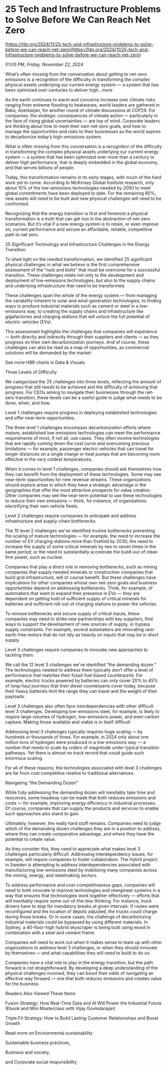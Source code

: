 # 25 Tech and Infrastructure Problems to Solve Before We Can Reach Net Zero

[https://hbr.org/2024/11/25-tech-and-infrastructure-problems-to-solve-before-we-can-reach-net-zero](https://hbr.org/2024/11/25-tech-and-infrastructure-problems-to-solve-before-we-can-reach-net-zero)

*01:05 PM, Friday, November 22, 2024*

What’s often missing from the conversation about getting to net-zero emissions is a recognition of the difficulty in transforming the complex physical assets underlying our current energy system — a system that has been optimized over centuries to deliver high...more

As the earth continues to warm and concerns increase over climate risks ranging from extreme flooding to heatwaves, world leaders are gathered in Baku, Azerbaijan, for another round of climate discussions at COP29. For companies, the strategic consequences of climate action — particularly in the face of rising global uncertainties — are top of mind. Corporate leaders are thinking about how to meet their own net-zero goals, and how to manage the opportunities and risks to their businesses as the world aspires to decarbonize today’s high-emissions system.

What is often missing from this conversation is a recognition of the difficulty in transforming the complex physical assets underlying our current energy system — a system that has been optimized over more than a century to deliver high performance, that is deeply embedded in the global economy, and that serves billions of people.

Today, this transformation remains in its early stages, with much of the hard work yet to come. According to McKinsey Global Institute research, only about 10% of the low-emissions technologies needed by 2050 to meet global commitments have been deployed to date. For the remaining 90%, new assets will need to be built and new physical challenges will need to be confronted.

Recognizing that the energy transition is first and foremost a physical transformation is a truth that can get lost in the abstraction of net-zero scenarios. But it’s vital if a new energy system is to retain, or even improve on, current performance and secure an affordable, reliable, competitive path to net zero.

25 Significant Technology and Infrastructure Challenges in the Energy Transition

To shed light on the needed transformation, we identified 25 significant physical challenges in what we believe is the first comprehensive assessment of the “nuts and bolts” that must be overcome for a successful transition. These challenges relate not only to the development and deployment of low-emissions technologies, but also to the supply chains and underlying infrastructure that need to be transformed.

These challenges span the whole of the energy system — from managing the variability inherent to solar and wind-generation technologies, to finding ways to produce industrial materials such as cement or steel in a low-emissions way, to creating the supply chains and infrastructure like gigafactories and charging stations that will unlock the full potential of electric vehicles (EVs).

This assessment highlights the challenges that companies will experience — both directly and indirectly through their suppliers and clients — as they progress on their own decarbonization journeys. And of course, these challenges can also be read as a map of opportunities, as commercial solutions will be demanded by the market.

See more HBR charts in Data & Visuals

Three Levels of Difficulty

We categorized the 25 challenges into three levels, reflecting the amount of progress that still needs to be achieved and the difficulty of achieving that progress. For CEOs aiming to navigate their businesses through the net-zero transition, these levels can be a useful guide to judge what needs to be done, when, and how.

Level 1 challenges require progress in deploying established technologies and offer near-term opportunities.

The three level 1 challenges encompass decarbonization efforts where mature, established low-emissions technologies can meet the performance requirements of most, if not all, use cases. They often involve technologies that are rapidly coming down the cost curve and overcoming previous limitations — for example, passenger electric vehicles that can travel for longer distances on a single charge or heat pumps that are becoming more effective in the very coldest temperatures.

When it comes to level 1 challenges, companies should ask themselves how they can benefit from the deployment of these technologies. Some may see near-term opportunities for new revenue streams. These organizations should explore areas in which they have a strategic advantage in the geographies that offer the most attractive prospects for value creation. Other companies may see the near-term potential to use these technologies to reduce their own emissions — think, for instance, of organizations electrifying their own vehicle fleets.

Level 2 challenges require companies to anticipate and address infrastructure and supply-chain bottlenecks.

The 10 level 2 challenges we’ve identified involve bottlenecks preventing the scaling of mature technologies — for example, the need to increase the number of EV charging stations more than fivefold by 2030; the need to increase the supply of some critical minerals by two to seven times in the same period; or the need to substantially accelerate the build-out of clean firm power, such as nuclear.

Companies that play a direct role in removing bottlenecks, such as mining companies that supply needed minerals or construction companies that build grid infrastructure, will of course benefit. But these challenges have implications for other companies whose own net-zero goals and business opportunities depend on addressing bottlenecks. Think, for example, of automakers that want to expand their presence in EVs — they are dependent on getting hold of sufficient supply of critical minerals for batteries and sufficient roll-out of charging stations to power the vehicles.

To remove bottlenecks and secure supply of critical inputs, these companies may need to strike new partnerships with key suppliers, find ways to support the development of new sources of supply, or bypass supply constraints. For example, several automakers are innovating rare-earth-free motors that do not rely as heavily on inputs that may be in short supply.

Level 3 challenges require companies to innovate new approaches to tackling them.

We call the 12 level 3 challenges we’ve identified “the demanding dozen.” The technologies needed to address them typically don’t offer a level of performance that matches their fossil-fuel based counterparts. For example, electric trucks powered by batteries can only cover 20% to 45% of long-haul journeys that their diesel counterparts cover today, because their heavy batteries limit the range they can travel and the weight of their payloads.

Level 3 challenges also often face interdependencies with other difficult level 3 challenges. Developing low-emissions steel, for example, is likely to require large volumes of hydrogen, low-emissions power, and even carbon capture. Making those available and viable is in itself difficult.

Addressing level 3 challenges typically requires huge scaling — by hundreds or thousands of times. For example, in 2024 only about one million tons of hydrogen were produced in a low-emissions way — a number that needs to scale by orders of magnitude under typical transition pathways. Yet there is almost no track record that could guide such enormous scaling.

For all of these reasons, the technologies associated with level 3 challenges are far from cost competitive relative to traditional alternatives.

Navigating “the Demanding Dozen”

While fully addressing the demanding dozen will inevitably take time and resources, some headway can be made that both reduces emissions and costs — for example, improving energy efficiency in industrial processes. Of course, companies that can supply the products and services to enable such approaches also stand to gain.

Ultimately, however, the really hard stuff remains. Companies need to judge which of the demanding dozen challenges they are in a position to address, where they can create comparative advantage, and where they have the potential to create value.

As they consider this, they need to appreciate what makes level 3 challenges particularly difficult. Addressing interdependency issues, for example, will require companies to foster collaboration. The Hybrit project in Sweden is attempting to address interdependencies associated with manufacturing low-emissions steel by mobilizing many companies across the mining, energy, and steelmaking sectors.

To address performance and cost-competitiveness gaps, companies will need to both innovate to improve technologies and reengineer systems in a way that ensures that technologies work together effectively — efforts that will inevitably require some out-of-the-box thinking. For instance, truck drivers have to stop for mandatory breaks at given intervals. If routes were reconfigured and the location of depots adjusted, the trucks could charge during those breaks. Or in some cases, the challenge of decarbonizing industrial materials could be bypassed by using different materials. In Sydney, a 40-floor-high hybrid skyscraper is being built using wood in combination with a steel and cement frame.

Companies will need to work out when it makes sense to team up with other organizations to address level 3 challenges, or when they should innovate by themselves — and what capabilities they will need to build to do so.

Companies have a vital role to play in the energy transition, but the path forward is not straightforward. By developing a deep understanding of the physical challenges involved, they can boost their odds of navigating an effective way forward — one that both reduces emissions and creates value for the business.

Readers Also Viewed These Items

Fusion Strategy: How Real-Time Data and AI Will Power the Industrial Future (Ebook and Mini Masterclass with Vijay Govindarajan)

Triple Fit Strategy: How to Build Lasting Customer Relationships and Boost Growth

Read more on Environmental sustainability

Sustainable business practices,

Business and society,

and Corporate social responsibility


